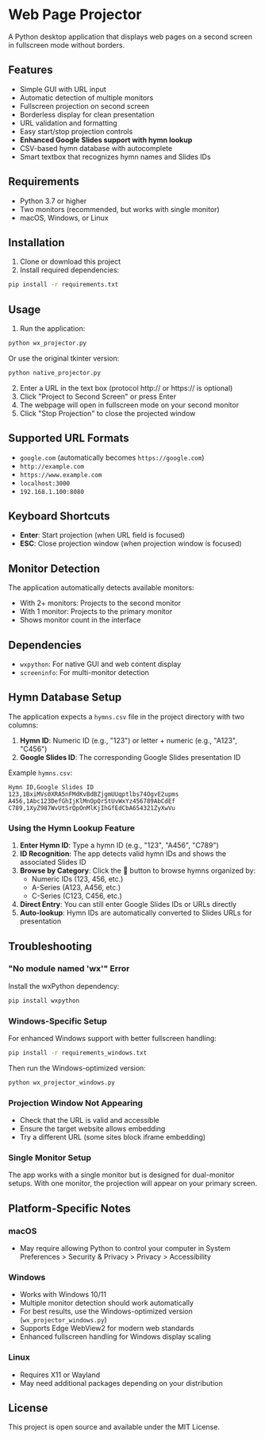 # Web Page Projector

A Python desktop application that displays web pages on a second screen in fullscreen mode without borders.

## Features

- Simple GUI with URL input
- Automatic detection of multiple monitors
- Fullscreen projection on second screen
- Borderless display for clean presentation
- URL validation and formatting
- Easy start/stop projection controls
- **Enhanced Google Slides support with hymn lookup**
- CSV-based hymn database with autocomplete
- Smart textbox that recognizes hymn names and Slides IDs

## Requirements

- Python 3.7 or higher
- Two monitors (recommended, but works with single monitor)
- macOS, Windows, or Linux

## Installation

1. Clone or download this project
2. Install required dependencies:

```bash
pip install -r requirements.txt
```

## Usage

1. Run the application:

```bash
python wx_projector.py
```

Or use the original tkinter version:

```bash
python native_projector.py
```

2. Enter a URL in the text box (protocol http:// or https:// is optional)
3. Click "Project to Second Screen" or press Enter
4. The webpage will open in fullscreen mode on your second monitor
5. Click "Stop Projection" to close the projected window

## Supported URL Formats

- `google.com` (automatically becomes `https://google.com`)
- `http://example.com`
- `https://www.example.com`
- `localhost:3000`
- `192.168.1.100:8080`

## Keyboard Shortcuts

- **Enter**: Start projection (when URL field is focused)
- **ESC**: Close projection window (when projection window is focused)

## Monitor Detection

The application automatically detects available monitors:
- With 2+ monitors: Projects to the second monitor
- With 1 monitor: Projects to the primary monitor
- Shows monitor count in the interface

## Dependencies

- `wxpython`: For native GUI and web content display
- `screeninfo`: For multi-monitor detection

## Hymn Database Setup

The application expects a `hymns.csv` file in the project directory with two columns:
1. **Hymn ID**: Numeric ID (e.g., "123") or letter + numeric (e.g., "A123", "C456")
2. **Google Slides ID**: The corresponding Google Slides presentation ID

Example `hymns.csv`:
```csv
Hymn ID,Google Slides ID
123,1BxiMVs0XRA5nFMdKvBdBZjgmUUqptlbs74OgvE2upms
A456,1Abc123DefGhIjKlMnOpQrStUvWxYz456789AbCdEf
C789,1XyZ987WvUtSrQpOnMlKjIhGfEdCbA654321ZyXwVu
```

### Using the Hymn Lookup Feature

1. **Enter Hymn ID**: Type a hymn ID (e.g., "123", "A456", "C789")
2. **ID Recognition**: The app detects valid hymn IDs and shows the associated Slides ID
3. **Browse by Category**: Click the 🎵 button to browse hymns organized by:
   - Numeric IDs (123, 456, etc.)
   - A-Series (A123, A456, etc.)  
   - C-Series (C123, C456, etc.)
4. **Direct Entry**: You can still enter Google Slides IDs or URLs directly
5. **Auto-lookup**: Hymn IDs are automatically converted to Slides URLs for presentation

## Troubleshooting

### "No module named 'wx'" Error
Install the wxPython dependency:
```bash
pip install wxpython
```

### Windows-Specific Setup
For enhanced Windows support with better fullscreen handling:
```bash
pip install -r requirements_windows.txt
```
Then run the Windows-optimized version:
```bash
python wx_projector_windows.py
```

### Projection Window Not Appearing
- Check that the URL is valid and accessible
- Ensure the target website allows embedding
- Try a different URL (some sites block iframe embedding)

### Single Monitor Setup
The app works with a single monitor but is designed for dual-monitor setups. With one monitor, the projection will appear on your primary screen.

## Platform-Specific Notes

### macOS
- May require allowing Python to control your computer in System Preferences > Security & Privacy > Privacy > Accessibility

### Windows
- Works with Windows 10/11
- Multiple monitor detection should work automatically
- For best results, use the Windows-optimized version (`wx_projector_windows.py`)
- Supports Edge WebView2 for modern web standards
- Enhanced fullscreen handling for Windows display scaling

### Linux
- Requires X11 or Wayland
- May need additional packages depending on your distribution

## License

This project is open source and available under the MIT License.
